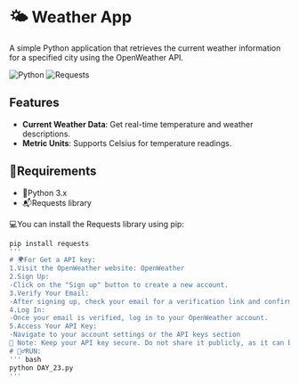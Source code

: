 # 🌤️ Weather App

A simple Python application that retrieves the current weather information for a specified city using the OpenWeather API.

![Python](https://img.shields.io/badge/python-3.x-blue)
![Requests](https://img.shields.io/badge/requests-2.x-brightgreen)

## Features

- **Current Weather Data**: Get real-time temperature and weather descriptions.
- **Metric Units**: Supports Celsius for temperature readings.

## 🚦Requirements

- 🐍Python 3.x
- 📬Requests library

💻You can install the Requests library using pip:

```bash
pip install requests
'''
# 🌍For Get a API key:
1.Visit the OpenWeather website: OpenWeather
2.Sign Up:
-Click on the "Sign up" button to create a new account.
3.Verify Your Email:
-After signing up, check your email for a verification link and confirm your email address
4.Log In:
-Once your email is verified, log in to your OpenWeather account.
5.Access Your API Key:
-Navigate to your account settings or the API keys section
🔑 Note: Keep your API key secure. Do not share it publicly, as it can be misused by others.
# 🏃‍♂️RUN:
''' bash
python DAY_23.py
'''
